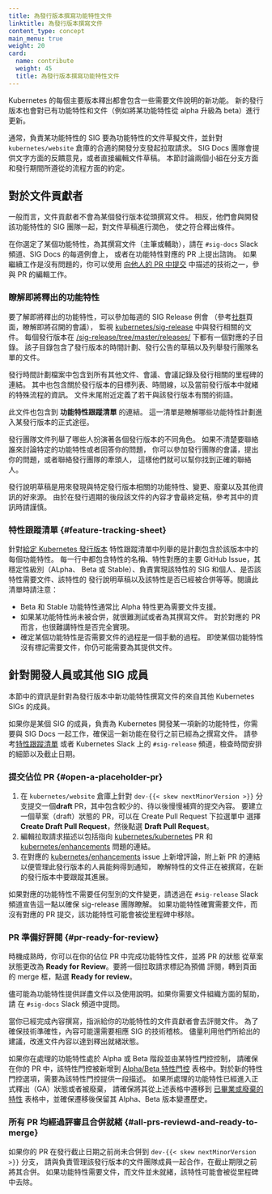 ```yaml
---
title: 為發行版本撰寫功能特性文件
linktitle: 為發行版本撰寫文件
content_type: concept
main_menu: true
weight: 20
card:
  name: contribute
  weight: 45
  title: 為發行版本撰寫功能特性文件 
---
```

<!--
title:  Documenting a feature for a release
linktitle: Documenting for a release
content_type: concept
main_menu: true
weight: 20
card:
  name: contribute
  weight: 45
  title:  Documenting a feature for a release
-->

<!-- overview -->

<!--
Each major Kubernetes release introduces new features that require documentation.
New releases also bring updates to existing features and documentation (such as upgrading a feature from alpha to beta).

Generally, the SIG responsible for a feature submits draft documentation of the
feature as a pull request to the appropriate development branch of the
`kubernetes/website` repository, and someone on the SIG Docs team provides
editorial feedback or edits the draft directly. This section covers the branching
conventions and process used during a release by both groups.
-->
Kubernetes 的每個主要版本釋出都會包含一些需要文件說明的新功能。
新的發行版本也會對已有功能特性和文件（例如將某功能特性從 alpha 升級為
beta）進行更新。

通常，負責某功能特性的 SIG 要為功能特性的文件草擬文件，並針對 `kubernetes/website`
倉庫的合適的開發分支發起拉取請求。
SIG Docs 團隊會提供文字方面的反饋意見，或者直接編輯文件草稿。
本節討論兩個小組在分支方面和發行期間所遵從的流程方面的約定。

<!-- body -->
<!--
## For documentation contributors

In general, documentation contributors don't write content from scratch for a release.
Instead, they work with the SIG creating a new feature to refine the draft documentation and make it release ready.

After you've chosen a feature to document or assist, ask about it in the `#sig-docs`
Slack channel, in a weekly SIG Docs meeting, or directly on the PR filed by the
feature SIG. If you're given the go-ahead, you can edit into the PR using one of
the techniques described in
[Commit into another person's PR](/docs/contribute/review/for-approvers/#commit-into-another-persons-pr).
-->
## 對於文件貢獻者

一般而言，文件貢獻者不會為某個發行版本從頭撰寫文件。
相反，他們會與開發該功能特性的 SIG 團隊一起，對文件草稿進行潤色，
使之符合釋出條件。

在你選定了某個功能特性，為其撰寫文件（主筆或輔助），請在 `#sig-docs` Slack 頻道、SIG Docs 的每週例會上，
或者在功能特性對應的 PR 上提出諮詢。
如果繼續工作是沒有問題的，你可以使用
[向他人的 PR 中提交](/zh-cn/docs/contribute/review/for-approvers/#commit-into-another-persons-pr)
中描述的技術之一，參與 PR 的編輯工作。

<!--
### Find out about upcoming features

To find out about upcoming features, attend the weekly SIG Release meeting (see
the [community](https://kubernetes.io/community/) page for upcoming meetings)
and monitor the release-specific documentation
in the [kubernetes/sig-release](https://github.com/kubernetes/sig-release/)
repository. Each release has a sub-directory in the [/sig-release/tree/master/releases/](https://github.com/kubernetes/sig-release/tree/master/releases)
directory. The sub-directory contains a release schedule, a draft of the release
notes, and a document listing each person on the release team.
-->
### 瞭解即將釋出的功能特性

要了解即將釋出的功能特性，可以參加每週的 SIG Release 例會
（參考[社群](https://kubernetes.io/community/)頁面，瞭解即將召開的會議），
監視 [kubernetes/sig-release](https://github.com/kubernetes/sig-release/)
中與發行相關的文件。
每個發行版本在
[/sig-release/tree/master/releases/](https://github.com/kubernetes/sig-release/tree/master/releases)
下都有一個對應的子目錄。
該子目錄包含了發行版本的時間計劃、發行公告的草稿以及列舉發行團隊名單的文件。

<!--
The release schedule contains links to all other documents, meetings,
meeting minutes, and milestones relating to the release. It also contains
information about the goals and timeline of the release, and any special
processes in place for this release. Near the bottom of the document, several
release-related terms are defined.

This document also contains a link to the **Feature tracking sheet**, which is
the official way to find out about all new features scheduled to go into the
release.
-->
發行時間計劃檔案中包含到所有其他文件、會議、會議記錄及發行相關的里程碑的連結。
其中也包含關於發行版本的目標列表、時間線，以及當前發行版本中就緒的特殊流程的資訊。
文件末尾附近定義了若干與該發行版本有關的術語。

此文件也包含到 **功能特性跟蹤清單** 的連結。
這一清單是瞭解哪些功能特性計劃進入某發行版本的正式途徑。

<!--
The release team document lists who is responsible for each release role. If
it's not clear who to talk to about a specific feature or question you have,
either attend the release meeting to ask your question, or contact the release
lead so that they can redirect you.

The release notes draft is a good place to find out about
specific features, changes, deprecations, and more about the release. The
content is not finalized until late in the release cycle, so use caution.
-->
發行團隊文件列舉了哪些人扮演著各個發行版本的不同角色。
如果不清楚要聯絡誰來討論特定的功能特性或者回答你的問題，
你可以參加發行團隊的會議，提出你的問題，或者聯絡發行團隊的牽頭人，
這樣他們就可以幫你找到正確的聯絡人。

發行說明草稿是用來發現與特定發行版本相關的功能特性、變更、廢棄以及其他資訊的好來源。
由於在發行週期的後段該文件的內容才會最終定稿，參考其中的資訊時請謹慎。

<!--
### Feature tracking sheet

The feature tracking sheet [for a given Kubernetes release](https://github.com/kubernetes/sig-release/tree/master/releases)
lists each feature that is planned for a release.
Each line item includes the name of the feature, a link to the feature's main
GitHub issue, its stability level (Alpha, Beta, or Stable), the SIG and
individual responsible for implementing it, whether it
needs docs, a draft release note for the feature, and whether it has been
merged. Keep the following in mind:
-->
### 特性跟蹤清單 {#feature-tracking-sheet}

針對[給定 Kubernetes 發行版本](https://github.com/kubernetes/sig-release/tree/master/releases)
特性跟蹤清單中列舉的是計劃包含於該版本中的每個功能特性。
每一行中都包含特性的名稱、特性對應的主要 GitHub Issue，其穩定性級別（ALpha、
Beta 或 Stable）、負責實現該特性的 SIG 和個人、是否該特性需要文件、該特性的
發行說明草稿以及該特性是否已經被合併等等。閱讀此清單時請注意：

<!--
- Beta and Stable features are generally a higher documentation priority than
  Alpha features.
- It's hard to test (and therefore to document) a feature that hasn't been merged,
  or is at least considered feature-complete in its PR.
- Determining whether a feature needs documentation is a manual process. Even if
  a feature is not marked as needing docs, you may need to document the feature.
-->
- Beta 和 Stable 功能特性通常比 Alpha 特性更為需要文件支援。
- 如果某功能特性尚未被合併，就很難測試或者為其撰寫文件。
  對於對應的 PR 而言，也很難講特性是否完全實現。
- 確定某個功能特性是否需要文件的過程是一個手動的過程。
  即使某個功能特性沒有標記需要文件，你仍可能需要為其提供文件。

<!--
## For developers or other SIG members

This section is information for members of other Kubernetes SIGs documenting new features
for a release.

If you are a member of a SIG developing a new feature for Kubernetes, you need
to work with SIG Docs to be sure your feature is documented in time for the
release. Check the
[feature tracking spreadsheet](https://github.com/kubernetes/sig-release/tree/master/releases)
or check in the `#sig-release` Kubernetes Slack channel to verify scheduling details and
deadlines.
-->
## 針對開發人員或其他 SIG 成員

本節中的資訊是針對為發行版本中新功能特性撰寫文件的來自其他 Kubernetes SIGs
的成員。

如果你是某個 SIG 的成員，負責為 Kubernetes 開發某一項新的功能特性，你需要與
SIG Docs 一起工作，確保這一新功能在發行之前已經為之撰寫文件。
請參考[特性跟蹤清單](https://github.com/kubernetes/sig-release/tree/master/releases)
或者 Kubernetes Slack 上的 `#sig-release` 頻道，檢查時間安排的細節以及截止日期。

<!--
### Open a placeholder PR

1. Open a **draft** pull request against the
`dev-{{< skew nextMinorVersion >}}` branch in the `kubernetes/website` repository, with a small
commit that you will amend later. To create a draft pull request, use the
Create Pull Request drop-down and select **Create Draft Pull Request**,
then click **Draft Pull Request**.
2. Edit the pull request description to include links to [kubernetes/kubernetes](https://github.com/kubernetes/kubernetes)
PR(s) and [kubernetes/enhancements](https://github.com/kubernetes/enhancements) issue(s).
3. Leave a comment on the related [kubernetes/enhancements](https://github.com/kubernetes/enhancements)
issue with a link to the PR to notify the docs person managing this release that
the feature docs are coming and should be tracked for the release.
-->
### 提交佔位 PR {#open-a-placeholder-pr}

1. 在 `kubernetes/website` 倉庫上針對 `dev-{{< skew nextMinorVersion >}}`
   分支提交一個**draft** PR，其中包含較少的、待以後慢慢補齊的提交內容。
   要建立一個草案（draft）狀態的 PR，可以在 Create Pull Request 下拉選單中
   選擇 **Create Draft Pull Request**，然後點選 **Draft Pull Request**。
1. 編輯拉取請求描述以包括指向 [kubernetes/kubernetes](https://github.com/kubernetes/kubernetes) PR
   和 [kubernetes/enhancements](https://github.com/kubernetes/enhancements) 問題的連結。  
1. 在對應的 [kubernetes/enhancements](https://github.com/kubernetes/enhancements)
   issue 上新增評論，附上新 PR 的連結以便管理此發行版本的人員能夠得到通知，
   瞭解特性的文件正在被撰寫，在新的發行版本中要跟蹤其進展。

<!--
If your feature does not need
any documentation changes, make sure the sig-release team knows this, by
mentioning it in the `#sig-release` Slack channel. If the feature does need
documentation but the PR is not created, the feature may be removed from the
milestone.
-->
如果對應的功能特性不需要任何型別的文件變更，請透過在 `#sig-release` Slack
頻道宣告這一點以確保 sig-release 團隊瞭解。
如果功能特性確實需要文件，而沒有對應的 PR
提交，該功能特性可能會被從里程碑中移除。

<!--
### PR ready for review

When ready, populate your placeholder PR with feature documentation and change
the state of the PR from draft to **ready for review**. To mark a pull request
as ready for review, navigate to the merge box and click **Ready for review**.

Do your best to describe your feature and how to use it. If you need help
structuring your documentation, ask in the `#sig-docs` slack channel.

When you complete your content, the documentation person assigned to your
feature reviews it. 
To ensure technical accuracy, the content may also require a technical review from corresponding SIG(s).
Use their suggestions to get the content to a release ready state.
-->
### PR 準備好評閱  {#pr-ready-for-review}

時機成熟時，你可以在你的佔位 PR 中完成功能特性文件，並將 PR 的狀態
從草案狀態更改為 **Ready for Review**。要將一個拉取請求標記為預備
評閱，轉到頁面的 merge 框，點選 **Ready for review**。

儘可能為功能特性提供詳盡文件以及使用說明。如果你需要文件組織方面的幫助，請
在 `#sig-docs` Slack 頻道中提問。

當你已經完成內容撰寫，指派給你的功能特性的文件貢獻者會去評閱文件。
為了確保技術準確性，內容可能還需要相應 SIG 的技術稽核。
儘量利用他們所給出的建議，改進文件內容以達到釋出就緒狀態。

<!--
If your feature is an Alpha or Beta feature and is behind a feature gate,
make sure you add it to [Alpha/Beta Feature gates](/docs/reference/command-line-tools-reference/feature-gates/#feature-gates-for-alpha-or-beta-features)
table as part of your pull request. With new feature gates, a description of
the feature gate is also required. If your feature is GA'ed or deprecated,
make sure to move it from that table to [Feature gates for graduated or deprecated features](/docs/reference/command-line-tools-reference/feature-gates/#feature-gates-for-graduated-or-deprecated-features)
table with Alpha and Beta history intact.
-->
如果你在處理的功能特性處於 Alpha 或 Beta 階段並由某特性門控控制，
請確保在你的 PR 中，該特性門控被新增到 
[Alpha/Beta 特性門控](/zh-cn/docs/reference/command-line-tools-reference/feature-gates/#feature-gates-for-alpha-or-beta-features)
表格中。對於新的特性門控選項，需要為該特性門控提供一段描述。
如果所處理的功能特性已經進入正式釋出（GA）狀態或者被廢棄，
請確保將其從上述表格中遷移到
[已畢業或廢棄的特性](/zh-cn/docs/reference/command-line-tools-reference/feature-gates/#feature-gates-for-graduated-or-deprecated-features)
表格中，並確保遷移後保留其 Alpha、Beta 版本變遷歷史。

<!--
### All PRs reviewed and ready to merge

If your PR has not yet been merged into the `dev-{{< skew nextMinorVersion >}}` branch by the release deadline, work with the
docs person managing the release to get it in by the deadline. If your feature needs
documentation and the docs are not ready, the feature may be removed from the
milestone.
-->
### 所有 PR 均經過評審且合併就緒   {#all-prs-reviewd-and-ready-to-merge}

如果你的 PR 在發行截止日期之前尚未合併到 `dev-{{< skew nextMinorVersion >}}` 分支，
請與負責管理該發行版本的文件團隊成員一起合作，在截止期限之前將其合併。
如果功能特性需要文件，而文件並未就緒，該特性可能會被從里程碑中去除。

